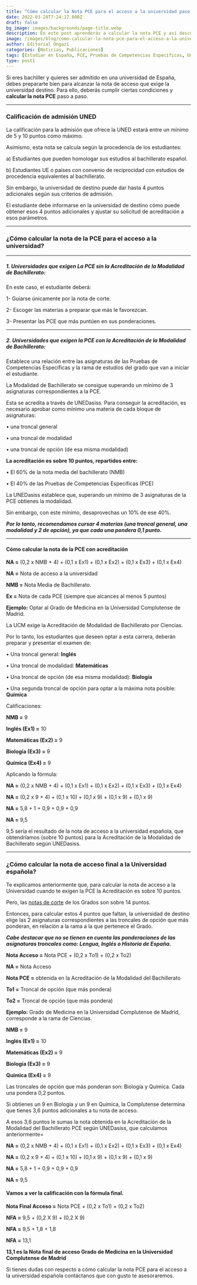 ```yaml
---
title: "Cómo calcular la Nota PCE para el acceso a la universidad paso a paso"
date: 2022-03-28T7:24:17.000Z
draft: false
bg_image: images/backgrounds/page-title.webp
description: En este post aprenderás a calcular la nota PCE y así descubrir si puedes ser admitido en la universidad española.
image: /images/blog/como-calcular-la-nota-pce-para-el-acceso-a-la-universidad-paso-a-paso.webp
author: Editorial Ongazi
categories: [Noticias, Publicaciones]
tags: [Estudiar en España, PCE, Pruebas de Competencias Específicas, Universidad en España, Universidad Española]
type: post1
---
```


Si eres bachiller y quieres ser admitido en una universidad de España, debes prepararte bien para alcanzar la nota de acceso que exige la universidad destino. Para ello, deberás cumplir ciertas condiciones y **calcular la nota PCE** paso a paso. 

---

### Calificación de admisión UNED

La calificación para la admisión que ofrece la UNED estará entre un mínimo de 5 y 10 puntos como máximo.

Asimismo, esta nota se calcula según la procedencia de los estudiantes:

a) Estudiantes que pueden homologar sus estudios al bachillerato español.

b) Estudiantes UE o países con convenio de reciprocidad con estudios de procedencia equivalentes al bachillerato.

Sin embargo, la universidad de destino puede dar hasta 4 puntos adicionales según sus criterios de admisión.

El estudiante debe informarse en la universidad de destino cómo puede obtener esos 4 puntos adicionales y ajustar su solicitud de acreditación a esos parámetros.  

---
### ¿Cómo calcular la nota de la PCE para el acceso a la universidad?
---

##### 1. Universidades que exigen La PCE sin la Acreditación de la Modalidad de Bachillerato:

En este caso, el estudiante deberá:

1-	Guiarse únicamente por la nota de corte.

2-	Escoger las materias a preparar que más le favorezcan.

3-	Presentar las PCE que más puntúen en sus ponderaciones.

---

##### 2. Universidades que exigen la PCE con la Acreditación de la Modalidad de Bachillerato:

Establece una relación entre las asignaturas de las Pruebas de Competencias Específicas y la rama de estudios del grado que van a iniciar el estudiante.

La Modalidad de Bachillerato se consigue superando un mínimo de 3 asignaturas correspondientes a la PCE.

Esta se acredita a través de UNEDasiss. Para conseguir la acreditación, es necesario aprobar como mínimo una materia de cada bloque de asignaturas:

•	una troncal general 

•	una troncal de modalidad 

•	una troncal de opción (de esa misma modalidad)

**La acreditación es sobre 10 puntos, repartidos entre:**

•	El 60% de la nota media del bachillerato (NMB)

•	El 40% de las Pruebas de Competencias Específicas (PCE) 

La UNEDasiss establece que, superando un mínimo de 3 asignaturas de la PCE obtienes la modalidad. 

Sin embargo, con este mínimo, desaprovechas un 10% de ese 40%. 

***Por lo tanto, recomendamos cursar 4 materias (una troncal general, una modalidad y 2 de opción), ya que cada una pondera 0,1 punto.***

---

#### Cómo calcular la nota de la PCE con acreditación

**NA =** (0,2 x NMB + 4) + (0,1 x Ex1) + (0,1 x Ex2) + (0,1 x Ex3) + (0,1 x Ex4)

**NA =** Nota de acceso a la universidad

**NMB =** Nota Media de Bachillerato.

**Ex =** Nota de cada PCE (siempre que alcances al menos 5 puntos)

**Ejemplo:** Optar al Grado de Medicina en la Universidad Complutense de Madrid. 

La UCM exige la Acreditación de Modalidad de Bachillerato por Ciencias. 

Por lo tanto, los estudiantes que deseen optar a esta carrera, deberán preparar y presentar el examen de:

•	Una troncal general: **Inglés**

•	Una troncal de modalidad: **Matemáticas**

•	Una troncal de opción (de esa misma modalidad): **Biología** 

•	Una segunda troncal de opción para optar a la máxima nota posible: **Química**

Calificaciones:

**NMB =** 9

**Inglés (Ex1) =** 10

**Matemáticas (Ex2) =** 9

**Biología (Ex3) =** 9

**Química (Ex4) =** 9

Aplicando la fórmula: 

**NA =** (0,2 x NMB + 4) + (0,1 x Ex1) + (0,1 x Ex2) + (0,1 x Ex3) + (0,1 x Ex4)

**NA =** (0,2 x 9 + 4) + (0,1 x 10) + (0,1 x 9) + (0,1 x 9) + (0,1 x 9)

**NA =** 5,8 + 1 + 0,9 + 0,9 + 0,9

**NA =** 9,5

9,5 sería el resultado de la nota de acceso a la universidad española, que obtendríamos (sobre 10 puntos) para la Acreditación de la Modalidad de Bachillerato según UNEDasiss.

---

### ¿Cómo calcular la nota de acceso final a la Universidad española?

Te explicamos anteriormente que, para calcular la nota de acceso a la Universidad cuando te exigen la PCE la Acreditación es sobre 10 puntos.

Pero, las <a href="https://ongazi.com/nota-de-corte-que-es-y-para-que-me-sirve/" target="_blank">notas de corte</a> de los Grados son sobre 14 puntos.

Entonces, para calcular estos 4 puntos que faltan, la universidad de destino elige las 2 asignaturas correspondientes a las troncales de opción que más ponderan, en relación a la rama a la que pertenece el Grado. 

***Cabe destacar que no se tienen en cuenta las ponderaciones de las asignaturas troncales como: Lengua, Inglés o Historia de España.***

**Nota Acceso =** Nota PCE + (0,2 x To1) + (0,2 x To2)

**NA =** Nota Acceso

**Nota PCE =** obtenida en la Acreditación de la Modalidad del Bachillerato 

**To1 =** Troncal de opción (que más pondera)

**To2 =** Troncal de opción (que más pondera)

**Ejemplo:** Grado de Medicina en la Universidad Complutense de Madrid, corresponde a la rama de Ciencias.

**NMB =** 9

**Inglés (Ex1) =** 10

**Matemáticas (Ex2) =** 9

**Biología (Ex3) =** 9

**Química (Ex4) =** 9

Las troncales de opción que más ponderan son: Biología y Química. Cada una pondera 0,2 puntos.

Si obtienes un 9 en Biología y un 9 en Química, la Complutense determina que tienes 3,6 puntos adicionales a tu nota de acceso.

A esos 3,6 puntos le sumas la nota obtenida en la Acreditación de la Modalidad del Bachillerato PCE según UNEDasiss, que calculamos anteriormente=

**NA =** (0,2 x NMB + 4) + (0,1 x Ex1) + (0,1 x Ex2) + (0,1 x Ex3) + (0,1 x Ex4)

**NA =** (0,2 x 9 + 4) + (0,1 x 10) + (0,1 x 9) + (0,1 x 9) + (0,1 x 9)

**NA =** 5,8 + 1 + 0,9 + 0,9 + 0,9

**NA =** 9,5

#### Vamos a ver la calificación con la fórmula final.

**Nota Final Acceso =** Nota PCE + (0,2 x To1) + (0,2 x To2)

**NFA =** 9,5 + (0,2 X 9) + (0,2 X 9)

**NFA =** 9,5 + 1,8 + 1,8

**NFA =** 13,1 

**13,1 es la Nota final de acceso Grado de Medicina en la Universidad Complutense de Madrid**

Si tienes dudas con respecto a cómo calcular la nota PCE para el acceso a la universidad española contáctanos que con gusto te asesoraremos.
